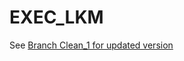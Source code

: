 # EXEC_LKM
See [Branch Clean_1 for updated version](https://github.com/loneicewolf/EXEC_LKM/tree/clean_1)
